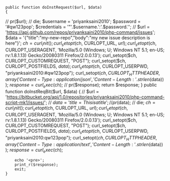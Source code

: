 
    
    public function doInstRequest($url, $data)
    {
//        pr($url);
//        die;
        $username = 'priyanksaini2010';
        $password = '#qw123pop';
        $credentials = '"'.$username.':'.$password.'';
//        $url = 'https://api.github.com/repos/priyanksaini2010/php-command/issues';
        $data = '{"title":"my-new-repo","body":"my new issue description is here"}';
        $ch = curl_init();
        curl_setopt($ch, CURLOPT_URL, $url);
        curl_setopt($ch, CURLOPT_USERAGENT, 'Mozilla/5.0 (Windows; U; Windows NT 5.1; en-US; rv:1.8.1.13) Gecko/20080311 Firefox/2.0.0.13');
        curl_setopt($ch, CURLOPT_CUSTOMREQUEST, "POST");
        curl_setopt($ch, CURLOPT_POSTFIELDS, $data);
        curl_setopt($ch, CURLOPT_USERPWD, "priyanksaini2010:#qw123pop");
        curl_setopt($ch, CURLOPT_HTTPHEADER, array(
            'Content-Type: application/json',
            'Content-Length: ' . strlen($data))
        );
        $response = curl_exec($ch);
//        pr($response);
        return $response;
    }
    public function doInstReqBit($url, $data)
    {
//      $url = 'https://bitbucket.org/api/1.0/repositories/priyanksaini2010/php-command-script-mk1/issues/';
//        $data = 'title=This is a title';
//        pr($data);
//        die;
        $ch = curl_init();
        curl_setopt($ch, CURLOPT_URL, $url);
        curl_setopt($ch, CURLOPT_USERAGENT, 'Mozilla/5.0 (Windows; U; Windows NT 5.1; en-US; rv:1.8.1.13) Gecko/20080311 Firefox/2.0.0.13');
        curl_setopt($ch, CURLOPT_CUSTOMREQUEST, "POST");
        curl_setopt($ch, CURLOPT_POSTFIELDS, $data);
        curl_setopt($ch, CURLOPT_USERPWD, "priyanksaini2010:qw123pop");
        curl_setopt($ch, CURLOPT_HTTPHEADER, array(
            'Content-Type: application/text',
            'Content-Length: ' . strlen($data))
        );
        $response = curl_exec($ch);

        echo '<pre>';
        print_r($response);
        exit;
    }